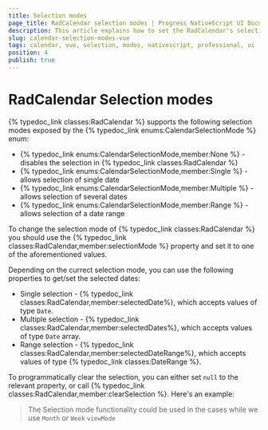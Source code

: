 ```yaml
---
title: Selection modes
page_title: RadCalendar selection modes | Progress NativeScript UI Documentation
description: This article explains how to set the RadCalendar's selection mode with Vue
slug: calendar-selection-modes-vue
tags: calendar, vue, selection, modes, nativescript, professional, ui
position: 4
publish: true
---
```


# RadCalendar Selection modes
{% typedoc_link classes:RadCalendar %} supports the following selection modes exposed by the {% typedoc_link enums:CalendarSelectionMode %} enum:

* {% typedoc_link enums:CalendarSelectionMode,member:None %} - disables the selection in {% typedoc_link classes:RadCalendar %}
* {% typedoc_link enums:CalendarSelectionMode,member:Single %} - allows selection of single date
* {% typedoc_link enums:CalendarSelectionMode,member:Multiple %} - allows selection of several dates
* {% typedoc_link enums:CalendarSelectionMode,member:Range %} - allows selection of a date range

To change the selection mode of {% typedoc_link classes:RadCalendar %} you should use the {% typedoc_link classes:RadCalendar,member:selectionMode %} property and set it to one of the aforementioned values.

<snippet id='calendar-selectionmode-vue'/>

Depending on the currect selection mode, you can use the following properties to get/set the selected dates:

* Single selection - {% typedoc_link classes:RadCalendar,member:selectedDate%}, which accepts values of type `Date`.
* Multiple selection - {% typedoc_link classes:RadCalendar,member:selectedDates%}, which accepts values of type `Date` array.
* Range selection - {% typedoc_link classes:RadCalendar,member:selectedDateRange%}, which accepts values of type {% typedoc_link classes:DateRange %}.

To programmatically clear the selection, you can either set `null` to the relevant property, or call {% typedoc_link classes:RadCalendar,member:clearSelection %}.
Here's an example:

<snippet id='calendar-programmatic-selection-vue' />

> The Selection mode functionality could be used in the cases while we use `Month` or `Week` `viewMode`
